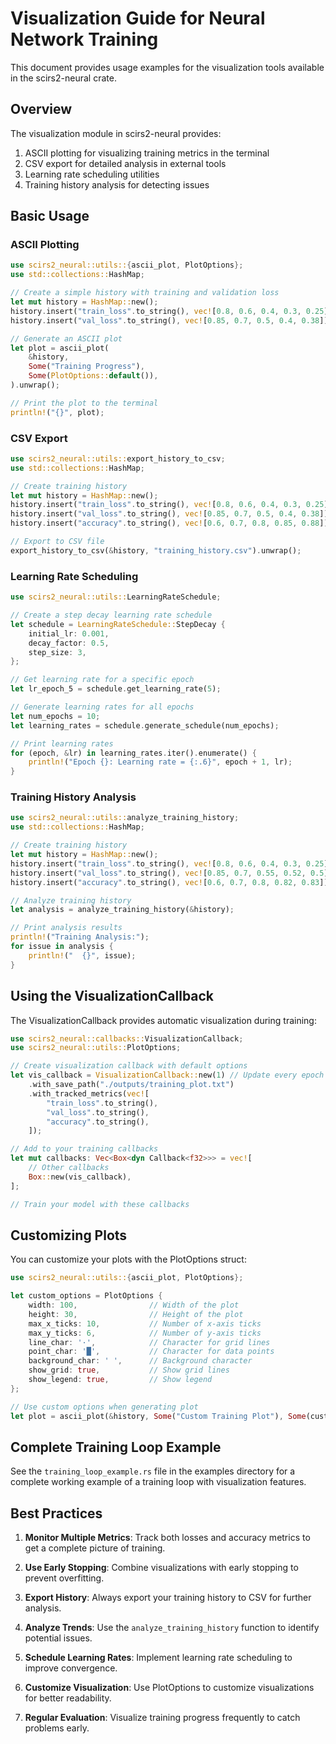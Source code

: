 # Visualization Guide for Neural Network Training

This document provides usage examples for the visualization tools available in the scirs2-neural crate.

## Overview

The visualization module in scirs2-neural provides:

1. ASCII plotting for visualizing training metrics in the terminal
2. CSV export for detailed analysis in external tools
3. Learning rate scheduling utilities
4. Training history analysis for detecting issues

## Basic Usage

### ASCII Plotting

```rust
use scirs2_neural::utils::{ascii_plot, PlotOptions};
use std::collections::HashMap;

// Create a simple history with training and validation loss
let mut history = HashMap::new();
history.insert("train_loss".to_string(), vec![0.8, 0.6, 0.4, 0.3, 0.25]);
history.insert("val_loss".to_string(), vec![0.85, 0.7, 0.5, 0.4, 0.38]);

// Generate an ASCII plot
let plot = ascii_plot(
    &history,
    Some("Training Progress"),
    Some(PlotOptions::default()),
).unwrap();

// Print the plot to the terminal
println!("{}", plot);
```

### CSV Export

```rust
use scirs2_neural::utils::export_history_to_csv;
use std::collections::HashMap;

// Create training history
let mut history = HashMap::new();
history.insert("train_loss".to_string(), vec![0.8, 0.6, 0.4, 0.3, 0.25]);
history.insert("val_loss".to_string(), vec![0.85, 0.7, 0.5, 0.4, 0.38]);
history.insert("accuracy".to_string(), vec![0.6, 0.7, 0.8, 0.85, 0.88]);

// Export to CSV file
export_history_to_csv(&history, "training_history.csv").unwrap();
```

### Learning Rate Scheduling

```rust
use scirs2_neural::utils::LearningRateSchedule;

// Create a step decay learning rate schedule
let schedule = LearningRateSchedule::StepDecay {
    initial_lr: 0.001,
    decay_factor: 0.5,
    step_size: 3,
};

// Get learning rate for a specific epoch
let lr_epoch_5 = schedule.get_learning_rate(5);

// Generate learning rates for all epochs
let num_epochs = 10;
let learning_rates = schedule.generate_schedule(num_epochs);

// Print learning rates
for (epoch, &lr) in learning_rates.iter().enumerate() {
    println!("Epoch {}: Learning rate = {:.6}", epoch + 1, lr);
}
```

### Training History Analysis

```rust
use scirs2_neural::utils::analyze_training_history;
use std::collections::HashMap;

// Create training history
let mut history = HashMap::new();
history.insert("train_loss".to_string(), vec![0.8, 0.6, 0.4, 0.3, 0.25]);
history.insert("val_loss".to_string(), vec![0.85, 0.7, 0.55, 0.52, 0.5]);
history.insert("accuracy".to_string(), vec![0.6, 0.7, 0.8, 0.82, 0.83]);

// Analyze training history
let analysis = analyze_training_history(&history);

// Print analysis results
println!("Training Analysis:");
for issue in analysis {
    println!("  {}", issue);
}
```

## Using the VisualizationCallback

The VisualizationCallback provides automatic visualization during training:

```rust
use scirs2_neural::callbacks::VisualizationCallback;
use scirs2_neural::utils::PlotOptions;

// Create visualization callback with default options
let vis_callback = VisualizationCallback::new(1) // Update every epoch
    .with_save_path("./outputs/training_plot.txt")
    .with_tracked_metrics(vec![
        "train_loss".to_string(),
        "val_loss".to_string(),
        "accuracy".to_string(),
    ]);

// Add to your training callbacks
let mut callbacks: Vec<Box<dyn Callback<f32>>> = vec![
    // Other callbacks
    Box::new(vis_callback),
];

// Train your model with these callbacks
```

## Customizing Plots

You can customize your plots with the PlotOptions struct:

```rust
use scirs2_neural::utils::{ascii_plot, PlotOptions};

let custom_options = PlotOptions {
    width: 100,                // Width of the plot
    height: 30,                // Height of the plot
    max_x_ticks: 10,           // Number of x-axis ticks
    max_y_ticks: 6,            // Number of y-axis ticks
    line_char: '·',            // Character for grid lines
    point_char: '█',           // Character for data points
    background_char: ' ',      // Background character
    show_grid: true,           // Show grid lines
    show_legend: true,         // Show legend
};

// Use custom options when generating plot
let plot = ascii_plot(&history, Some("Custom Training Plot"), Some(custom_options)).unwrap();
```

## Complete Training Loop Example

See the `training_loop_example.rs` file in the examples directory for a complete working example of a training loop with visualization features.

## Best Practices

1. **Monitor Multiple Metrics**: Track both losses and accuracy metrics to get a complete picture of training.

2. **Use Early Stopping**: Combine visualizations with early stopping to prevent overfitting.

3. **Export History**: Always export your training history to CSV for further analysis.

4. **Analyze Trends**: Use the `analyze_training_history` function to identify potential issues.

5. **Schedule Learning Rates**: Implement learning rate scheduling to improve convergence.

6. **Customize Visualization**: Use PlotOptions to customize visualizations for better readability.

7. **Regular Evaluation**: Visualize training progress frequently to catch problems early.